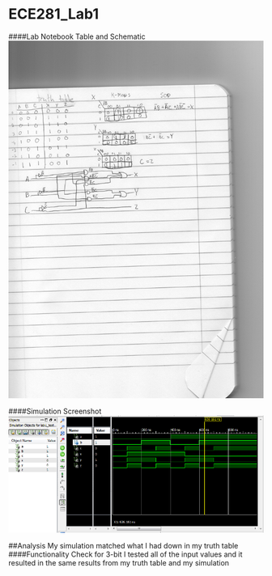 ECE281_Lab1
===========

####Lab Notebook Table and Schematic
![alt text](https://github.com/mbergstedt/ECE281_Lab1/blob/master/NotebookWork.jpg?raw=true)

####Simulation Screenshot
![alt text](https://github.com/mbergstedt/ECE281_Lab1/blob/master/Lab1_screenshot.PNG?raw=true)

##Analysis
My simulation matched what I had down in my truth table
####Functionality Check for 3-bit
I tested all of the input values and it resulted in the same results from my truth table and my simulation
